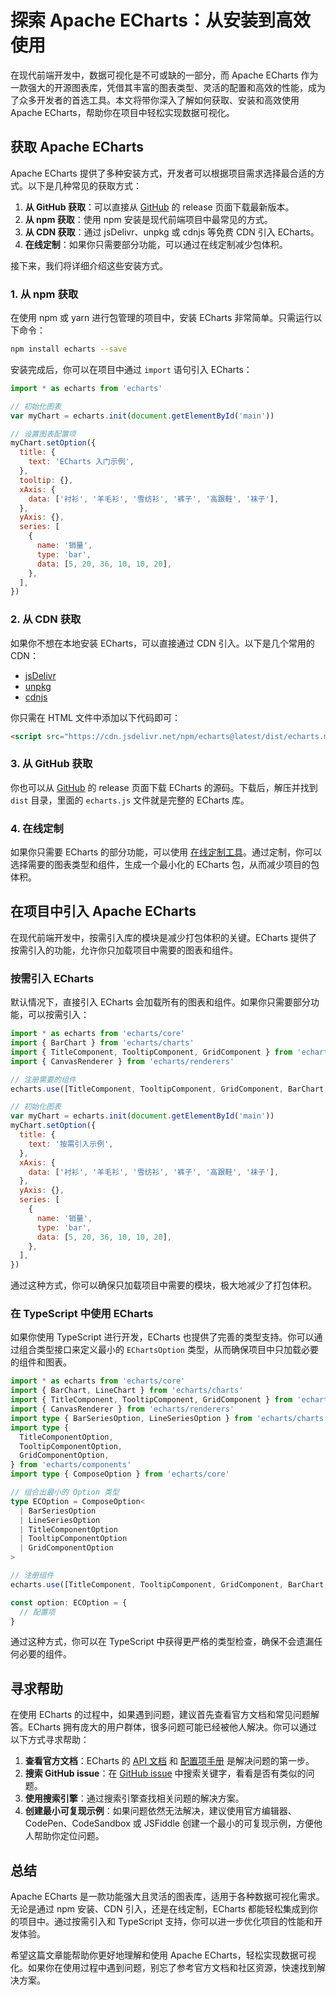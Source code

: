 # 探索 Apache ECharts：从安装到高效使用

在现代前端开发中，数据可视化是不可或缺的一部分，而 Apache ECharts 作为一款强大的开源图表库，凭借其丰富的图表类型、灵活的配置和高效的性能，成为了众多开发者的首选工具。本文将带你深入了解如何获取、安装和高效使用 Apache ECharts，帮助你在项目中轻松实现数据可视化。

## 获取 Apache ECharts

Apache ECharts 提供了多种安装方式，开发者可以根据项目需求选择最合适的方式。以下是几种常见的获取方式：

1. **从 GitHub 获取**：可以直接从 [GitHub](https://github.com/apache/echarts) 的 release 页面下载最新版本。
2. **从 npm 获取**：使用 npm 安装是现代前端项目中最常见的方式。
3. **从 CDN 获取**：通过 jsDelivr、unpkg 或 cdnjs 等免费 CDN 引入 ECharts。
4. **在线定制**：如果你只需要部分功能，可以通过在线定制减少包体积。

接下来，我们将详细介绍这些安装方式。

### 1. 从 npm 获取

在使用 npm 或 yarn 进行包管理的项目中，安装 ECharts 非常简单。只需运行以下命令：

```bash
npm install echarts --save
```

安装完成后，你可以在项目中通过 `import` 语句引入 ECharts：

```javascript
import * as echarts from 'echarts'

// 初始化图表
var myChart = echarts.init(document.getElementById('main'))

// 设置图表配置项
myChart.setOption({
  title: {
    text: 'ECharts 入门示例',
  },
  tooltip: {},
  xAxis: {
    data: ['衬衫', '羊毛衫', '雪纺衫', '裤子', '高跟鞋', '袜子'],
  },
  yAxis: {},
  series: [
    {
      name: '销量',
      type: 'bar',
      data: [5, 20, 36, 10, 10, 20],
    },
  ],
})
```

### 2. 从 CDN 获取

如果你不想在本地安装 ECharts，可以直接通过 CDN 引入。以下是几个常用的 CDN：

- [jsDelivr](https://www.jsdelivr.com/)
- [unpkg](https://unpkg.com/)
- [cdnjs](https://cdnjs.com/)

你只需在 HTML 文件中添加以下代码即可：

```html
<script src="https://cdn.jsdelivr.net/npm/echarts@latest/dist/echarts.min.js"></script>
```

### 3. 从 GitHub 获取

你也可以从 [GitHub](https://github.com/apache/echarts) 的 release 页面下载 ECharts 的源码。下载后，解压并找到 `dist` 目录，里面的 `echarts.js` 文件就是完整的 ECharts 库。

### 4. 在线定制

如果你只需要 ECharts 的部分功能，可以使用 [在线定制工具](https://echarts.apache.org/zh/builder.html)。通过定制，你可以选择需要的图表类型和组件，生成一个最小化的 ECharts 包，从而减少项目的包体积。

## 在项目中引入 Apache ECharts

在现代前端开发中，按需引入库的模块是减少打包体积的关键。ECharts 提供了按需引入的功能，允许你只加载项目中需要的图表和组件。

### 按需引入 ECharts

默认情况下，直接引入 ECharts 会加载所有的图表和组件。如果你只需要部分功能，可以按需引入：

```javascript
import * as echarts from 'echarts/core'
import { BarChart } from 'echarts/charts'
import { TitleComponent, TooltipComponent, GridComponent } from 'echarts/components'
import { CanvasRenderer } from 'echarts/renderers'

// 注册需要的组件
echarts.use([TitleComponent, TooltipComponent, GridComponent, BarChart, CanvasRenderer])

// 初始化图表
var myChart = echarts.init(document.getElementById('main'))
myChart.setOption({
  title: {
    text: '按需引入示例',
  },
  xAxis: {
    data: ['衬衫', '羊毛衫', '雪纺衫', '裤子', '高跟鞋', '袜子'],
  },
  yAxis: {},
  series: [
    {
      name: '销量',
      type: 'bar',
      data: [5, 20, 36, 10, 10, 20],
    },
  ],
})
```

通过这种方式，你可以确保只加载项目中需要的模块，极大地减少了打包体积。

### 在 TypeScript 中使用 ECharts

如果你使用 TypeScript 进行开发，ECharts 也提供了完善的类型支持。你可以通过组合类型接口来定义最小的 `EChartsOption` 类型，从而确保项目中只加载必要的组件和图表。

```typescript
import * as echarts from 'echarts/core'
import { BarChart, LineChart } from 'echarts/charts'
import { TitleComponent, TooltipComponent, GridComponent } from 'echarts/components'
import { CanvasRenderer } from 'echarts/renderers'
import type { BarSeriesOption, LineSeriesOption } from 'echarts/charts'
import type {
  TitleComponentOption,
  TooltipComponentOption,
  GridComponentOption,
} from 'echarts/components'
import type { ComposeOption } from 'echarts/core'

// 组合出最小的 Option 类型
type ECOption = ComposeOption<
  | BarSeriesOption
  | LineSeriesOption
  | TitleComponentOption
  | TooltipComponentOption
  | GridComponentOption
>

// 注册组件
echarts.use([TitleComponent, TooltipComponent, GridComponent, BarChart, LineChart, CanvasRenderer])

const option: ECOption = {
  // 配置项
}
```

通过这种方式，你可以在 TypeScript 中获得更严格的类型检查，确保不会遗漏任何必要的组件。

## 寻求帮助

在使用 ECharts 的过程中，如果遇到问题，建议首先查看官方文档和常见问题解答。ECharts 拥有庞大的用户群体，很多问题可能已经被他人解决。你可以通过以下方式寻求帮助：

1. **查看官方文档**：ECharts 的 [API 文档](https://echarts.apache.org/zh/api.html) 和 [配置项手册](https://echarts.apache.org/zh/option.html) 是解决问题的第一步。
2. **搜索 GitHub issue**：在 [GitHub issue](https://github.com/apache/echarts/issues) 中搜索关键字，看看是否有类似的问题。
3. **使用搜索引擎**：通过搜索引擎查找相关问题的解决方案。
4. **创建最小可复现示例**：如果问题依然无法解决，建议使用官方编辑器、CodePen、CodeSandbox 或 JSFiddle 创建一个最小的可复现示例，方便他人帮助你定位问题。

## 总结

Apache ECharts 是一款功能强大且灵活的图表库，适用于各种数据可视化需求。无论是通过 npm 安装、CDN 引入，还是在线定制，ECharts 都能轻松集成到你的项目中。通过按需引入和 TypeScript 支持，你可以进一步优化项目的性能和开发体验。

希望这篇文章能帮助你更好地理解和使用 Apache ECharts，轻松实现数据可视化。如果你在使用过程中遇到问题，别忘了参考官方文档和社区资源，快速找到解决方案。

